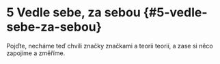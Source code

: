 # 5 Vedle sebe, za sebou {#5-vedle-sebe-za-sebou}

Pojďte, necháme teď chvíli značky značkami a teorii teorií, a zase si něco zapojíme a změříme.